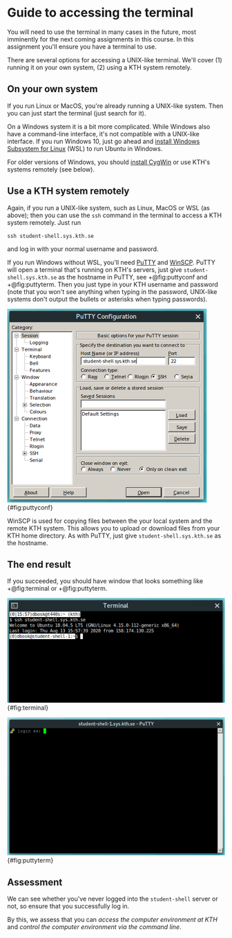 # Guide to accessing the terminal

You will need to use the terminal in many cases in the future, most imminently 
for the next coming assignments in this course. In this assignment you'll 
  ensure you have a terminal to use. 

There are several options for accessing a UNIX-like terminal. We'll cover (1) 
running it on your own system, (2) using a KTH system remotely.


## On your own system

If you run Linux or MacOS, you're already running a UNIX-like system. Then you 
can just start the terminal (just search for it).

On a Windows system it is a bit more complicated. While Windows also have a 
command-line interface, it's not compatible with a UNIX-like interface. If you 
run Windows 10, just go ahead and [install Windows Subsystem for Linux][WSL] 
(WSL) to run Ubuntu in Windows.

[WSL]: https://www.howtogeek.com/249966/how-to-install-and-use-the-linux-bash-shell-on-windows-10/

For older versions of Windows, you should [install CygWin][cygwin] or use KTH's 
systems remotely (see below).

[cygwin]: https://cygwin.com/install.html


## Use a KTH system remotely

Again, if you run a UNIX-like system, such as Linux, MacOS or WSL (as above); 
then you can use the `ssh` command in the terminal to access a KTH system 
remotely. Just run
```
ssh student-shell.sys.kth.se
```
and log in with your normal username and password.

If you run Windows without WSL, you'll need [PuTTY][putty] and 
[WinSCP][winscp]. PuTTY will open a terminal that's running on KTH's servers, 
just give `student-shell.sys.kth.se` as the hostname in PuTTY, see 
+@fig:puttyconf and +@fig:puttyterm. Then you just type in your KTH username 
and password (note that you won't see anything when typing in the password, 
UNIX-like systems don't output the bullets or asterisks when typing passwords).

![The PuTTY start-up screen][puttyconf]{#fig:puttyconf}

[putty]: https://www.chiark.greenend.org.uk/~sgtatham/putty/latest.html
[winscp]: https://winscp.net/eng/download.php
[puttyconf]: https://github.com/dbosk/introtools/raw/master/terminal/puttyconf.png

WinSCP is used for copying files between the your local system and the remote 
KTH system. This allows you to upload or download files from your KTH home 
directory. As with PuTTY, just give `student-shell.sys.kth.se` as the hostname.


## The end result

If you succeeded, you should have window that looks something like 
+@fig:terminal or +@fig:puttyterm.

![A terminal window with an SSH session on a UNIX-like system][terminal]{#fig:terminal}

![A terminal window in PuTTY][puttyterm]{#fig:puttyterm}

[terminal]: https://github.com/dbosk/introtools/raw/master/terminal/terminal.png
[puttyterm]: https://github.com/dbosk/introtools/raw/master/terminal/puttyterm.png

## Assessment

We can see whether you've never logged into the `student-shell` server or not, 
so ensure that you successfully log in.

By this, we assess that you can *access the computer environment at KTH* and 
*control the computer environment via the command line*.

